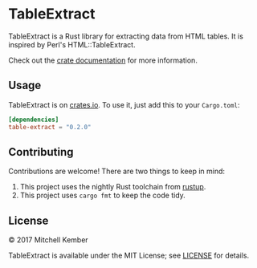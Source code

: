 # TableExtract

TableExtract is a Rust library for extracting data from HTML tables. It is inspired by Perl's HTML::TableExtract.

Check out the [crate documentation][1] for more information.

[1]: https://docs.rs/table-extract

## Usage

TableExtract is on [crates.io][2]. To use it, just add this to your `Cargo.toml`:

```toml
[dependencies]
table-extract = "0.2.0"
```

[2]: https://crates.io/crates/table-extract

## Contributing

Contributions are welcome! There are two things to keep in mind:

1. This project uses the nightly Rust toolchain from [rustup][3].
2. This project uses `cargo fmt` to keep the code tidy.

[3]: https://www.rustup.rs/

## License

© 2017 Mitchell Kember

TableExtract is available under the MIT License; see [LICENSE](LICENSE.md) for details.

